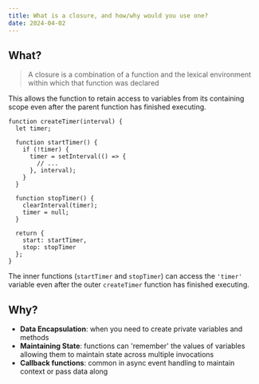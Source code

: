 ```yaml
---
title: What is a closure, and how/why would you use one?
date: 2024-04-02
---
```


## What?

> A closure is a combination of a function and the lexical environment within which that function was declared

This allows the function to retain access to variables from its containing scope even after the parent function has finished executing.

```
function createTimer(interval) {
  let timer;

  function startTimer() {
    if (!timer) {
      timer = setInterval(() => {
        // ...
      }, interval);
    }
  }

  function stopTimer() {
    clearInterval(timer);
    timer = null;
  }

  return {
    start: startTimer,
    stop: stopTimer
  };
}
```

The inner functions (`startTimer` and `stopTimer`) can access the `'timer'` variable even after the outer `createTimer` function has finished executing.

## Why?

- **Data Encapsulation**: when you need to create private variables and methods
- **Maintaining State**: functions can 'remember' the values of variables allowing them to maintain state across multiple invocations
- **Callback functions**: common in async event handling to maintain context or pass data along